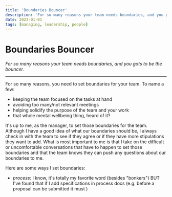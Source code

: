 ```yaml
---
title: 'Boundaries Bouncer'
description: 'For so many reasons your team needs boundaries, and you gots to be the bouncer.'
date: 2023-01-01
tags: [managing, leadership, people]
---
```


# Boundaries Bouncer

_For so many reasons your team needs boundaries, and you gots to be the bouncer._

---

For so many reasons, you need to set boundaries for your team. To name a few:

- keeping the team focused on the tasks at hand
- avoiding too many/not relevant meetings
- helping solidify the purpose of the team and your work
- that whole mental wellbeing thing, heard of it?

It's up to me, as the manager, to set those boundaries for the team. Although I have a good idea of what our boundaries should be, I always check in with the team to see if they agree or if they have more stipulations they want to add. What is most important to me is that I take on the difficult or uncomfortable conversations that have to happen to set those boundaries and that the team knows they can push any questions about our boundaries to me.

Here are some ways I set boundaries:

- _process_: I know, it's totally my favorite word (besides "bonkers") BUT I've found that if I add specifications in process docs (e.g. before a proposal can be submitted it must )
